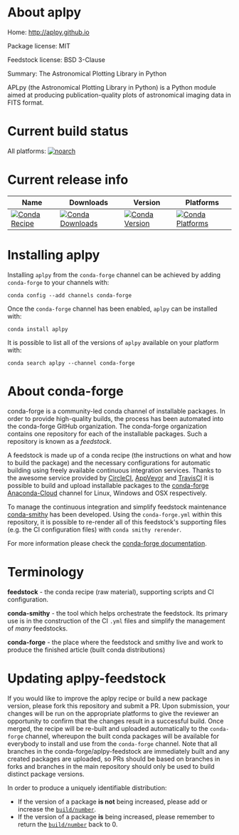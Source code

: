 About aplpy
===========

Home: http://aplpy.github.io

Package license: MIT

Feedstock license: BSD 3-Clause

Summary: The Astronomical Plotting Library in Python

APLpy (the Astronomical Plotting Library in Python) is a Python module
aimed at producing publication-quality plots of astronomical imaging data
in FITS format.


Current build status
====================

All platforms:
[![noarch](https://img.shields.io/circleci/project/github/conda-forge/aplpy-feedstock/master.svg?label=noarch)](https://circleci.com/gh/conda-forge/aplpy-feedstock)

Current release info
====================

| Name | Downloads | Version | Platforms |
| --- | --- | --- | --- |
| [![Conda Recipe](https://img.shields.io/badge/recipe-aplpy-green.svg)](https://anaconda.org/conda-forge/aplpy) | [![Conda Downloads](https://img.shields.io/conda/dn/conda-forge/aplpy.svg)](https://anaconda.org/conda-forge/aplpy) | [![Conda Version](https://img.shields.io/conda/vn/conda-forge/aplpy.svg)](https://anaconda.org/conda-forge/aplpy) | [![Conda Platforms](https://img.shields.io/conda/pn/conda-forge/aplpy.svg)](https://anaconda.org/conda-forge/aplpy) |

Installing aplpy
================

Installing `aplpy` from the `conda-forge` channel can be achieved by adding `conda-forge` to your channels with:

```
conda config --add channels conda-forge
```

Once the `conda-forge` channel has been enabled, `aplpy` can be installed with:

```
conda install aplpy
```

It is possible to list all of the versions of `aplpy` available on your platform with:

```
conda search aplpy --channel conda-forge
```


About conda-forge
=================

conda-forge is a community-led conda channel of installable packages.
In order to provide high-quality builds, the process has been automated into the
conda-forge GitHub organization. The conda-forge organization contains one repository
for each of the installable packages. Such a repository is known as a *feedstock*.

A feedstock is made up of a conda recipe (the instructions on what and how to build
the package) and the necessary configurations for automatic building using freely
available continuous integration services. Thanks to the awesome service provided by
[CircleCI](https://circleci.com/), [AppVeyor](http://www.appveyor.com/)
and [TravisCI](https://travis-ci.org/) it is possible to build and upload installable
packages to the [conda-forge](https://anaconda.org/conda-forge)
[Anaconda-Cloud](http://docs.anaconda.org/) channel for Linux, Windows and OSX respectively.

To manage the continuous integration and simplify feedstock maintenance
[conda-smithy](http://github.com/conda-forge/conda-smithy) has been developed.
Using the ``conda-forge.yml`` within this repository, it is possible to re-render all of
this feedstock's supporting files (e.g. the CI configuration files) with ``conda smithy rerender``.

For more information please check the [conda-forge documentation](https://conda-forge.org/docs/).

Terminology
===========

**feedstock** - the conda recipe (raw material), supporting scripts and CI configuration.

**conda-smithy** - the tool which helps orchestrate the feedstock.
                   Its primary use is in the construction of the CI ``.yml`` files
                   and simplify the management of *many* feedstocks.

**conda-forge** - the place where the feedstock and smithy live and work to
                  produce the finished article (built conda distributions)


Updating aplpy-feedstock
========================

If you would like to improve the aplpy recipe or build a new
package version, please fork this repository and submit a PR. Upon submission,
your changes will be run on the appropriate platforms to give the reviewer an
opportunity to confirm that the changes result in a successful build. Once
merged, the recipe will be re-built and uploaded automatically to the
`conda-forge` channel, whereupon the built conda packages will be available for
everybody to install and use from the `conda-forge` channel.
Note that all branches in the conda-forge/aplpy-feedstock are
immediately built and any created packages are uploaded, so PRs should be based
on branches in forks and branches in the main repository should only be used to
build distinct package versions.

In order to produce a uniquely identifiable distribution:
 * If the version of a package **is not** being increased, please add or increase
   the [``build/number``](http://conda.pydata.org/docs/building/meta-yaml.html#build-number-and-string).
 * If the version of a package **is** being increased, please remember to return
   the [``build/number``](http://conda.pydata.org/docs/building/meta-yaml.html#build-number-and-string)
   back to 0.